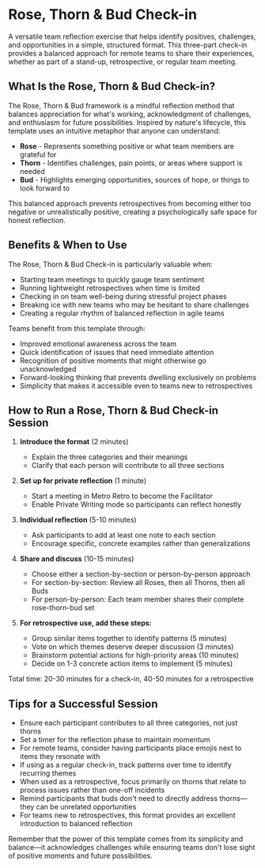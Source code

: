 # Rose, Thorn & Bud Check-in

A versatile team reflection exercise that helps identify positives, challenges, and opportunities in a simple, structured format. This three-part check-in provides a balanced approach for remote teams to share their experiences, whether as part of a stand-up, retrospective, or regular team meeting.

## What Is the Rose, Thorn & Bud Check-in?

The Rose, Thorn & Bud framework is a mindful reflection method that balances appreciation for what's working, acknowledgment of challenges, and enthusiasm for future possibilities. Inspired by nature's lifecycle, this template uses an intuitive metaphor that anyone can understand:

- **Rose** - Represents something positive or what team members are grateful for
- **Thorn** - Identifies challenges, pain points, or areas where support is needed
- **Bud** - Highlights emerging opportunities, sources of hope, or things to look forward to

This balanced approach prevents retrospectives from becoming either too negative or unrealistically positive, creating a psychologically safe space for honest reflection.

## Benefits & When to Use

The Rose, Thorn & Bud Check-in is particularly valuable when:

- Starting team meetings to quickly gauge team sentiment
- Running lightweight retrospectives when time is limited
- Checking in on team well-being during stressful project phases
- Breaking ice with new teams who may be hesitant to share challenges
- Creating a regular rhythm of balanced reflection in agile teams

Teams benefit from this template through:
- Improved emotional awareness across the team
- Quick identification of issues that need immediate attention
- Recognition of positive moments that might otherwise go unacknowledged
- Forward-looking thinking that prevents dwelling exclusively on problems
- Simplicity that makes it accessible even to teams new to retrospectives

## How to Run a Rose, Thorn & Bud Check-in Session

1. **Introduce the format** (2 minutes)
   - Explain the three categories and their meanings
   - Clarify that each person will contribute to all three sections

2. **Set up for private reflection** (1 minute)
   - Start a meeting in Metro Retro to become the Facilitator
   - Enable Private Writing mode so participants can reflect honestly

3. **Individual reflection** (5-10 minutes)
   - Ask participants to add at least one note to each section
   - Encourage specific, concrete examples rather than generalizations

4. **Share and discuss** (10-15 minutes)
   - Choose either a section-by-section or person-by-person approach
   - For section-by-section: Review all Roses, then all Thorns, then all Buds
   - For person-by-person: Each team member shares their complete rose-thorn-bud set

5. **For retrospective use, add these steps:**
   - Group similar items together to identify patterns (5 minutes)
   - Vote on which themes deserve deeper discussion (3 minutes)
   - Brainstorm potential actions for high-priority areas (10 minutes)
   - Decide on 1-3 concrete action items to implement (5 minutes)

Total time: 20-30 minutes for a check-in, 40-50 minutes for a retrospective

## Tips for a Successful Session

- Ensure each participant contributes to all three categories, not just thorns
- Set a timer for the reflection phase to maintain momentum
- For remote teams, consider having participants place emojis next to items they resonate with
- If using as a regular check-in, track patterns over time to identify recurring themes
- When used as a retrospective, focus primarily on thorns that relate to process issues rather than one-off incidents
- Remind participants that buds don't need to directly address thorns—they can be unrelated opportunities
- For teams new to retrospectives, this format provides an excellent introduction to balanced reflection

Remember that the power of this template comes from its simplicity and balance—it acknowledges challenges while ensuring teams don't lose sight of positive moments and future possibilities.